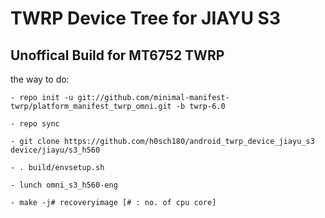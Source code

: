 TWRP Device Tree for JIAYU S3 
===========
Unoffical Build for MT6752 TWRP 
------------------

the way to do:
```
- repo init -u git://github.com/minimal-manifest-twrp/platform_manifest_twrp_omni.git -b twrp-6.0

- repo sync

- git clone https://github.com/h0sch180/android_twrp_device_jiayu_s3 device/jiayu/s3_h560

- . build/envsetup.sh

- lunch omni_s3_h560-eng

- make -j# recoveryimage [# : no. of cpu core]
```

